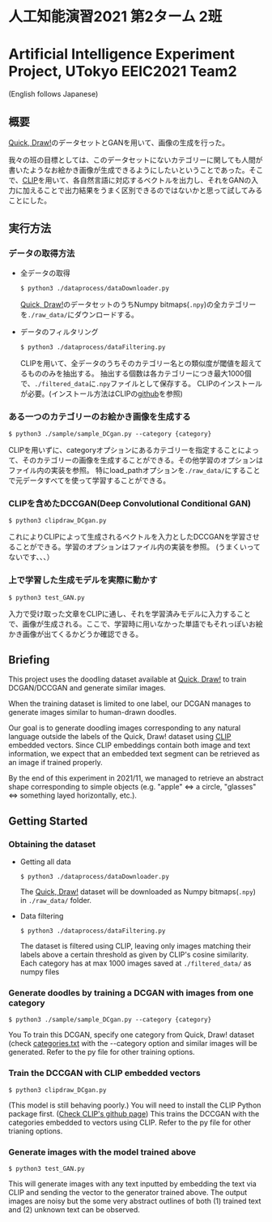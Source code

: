 # 人工知能演習2021 第2ターム 2班
# Artificial Intelligence Experiment Project, UTokyo EEIC2021 Team2
(English follows Japanese)

## 概要

[Quick, Draw!](https://quickdraw.withgoogle.com/)のデータセットとGANを用いて、画像の生成を行った。

我々の班の目標としては、このデータセットにないカテゴリーに関しても人間が書いたようなお絵かき画像が生成できるようにしたいということであった。そこで、[CLIP](https://openai.com/blog/clip/)を用いて、各自然言語に対応するベクトルを出力し、それをGANの入力に加えることで出力結果をうまく区別できるのではないかと思って試してみることにした。

## 実行方法
### データの取得方法

- 全データの取得
    ```
    $ python3 ./dataprocess/dataDownloader.py
    ```
    [Quick, Draw!](https://github.com/googlecreativelab/quickdraw-dataset)のデータセットのうちNumpy bitmaps(```.npy```)の全カテゴリーを```./raw_data/```にダウンロードする。

- データのフィルタリング
    ```
    $ python3 ./dataprocess/dataFiltering.py
    ```
    CLIPを用いて、全データのうちそのカテゴリー名との類似度が閾値を超えてるもののみを抽出する。
抽出する個数は各カテゴリーにつき最大1000個で、```./filtered_data```に```.npy```ファイルとして保存する。
CLIPのインストールが必要。(インストール方法はCLIPの[github](https://github.com/openai/CLIP)を参照)


### ある一つのカテゴリーのお絵かき画像を生成する
```
$ python3 ./sample/sample_DCgan.py --category {category}
```
CLIPを用いずに、categoryオプションにあるカテゴリーを指定することによって、そのカテゴリーの画像を生成することができる。その他学習のオプションはファイル内の実装を参照。
特にload_pathオプションを```./raw_data/```にすることで元データすべてを使って学習することができる。

### CLIPを含めたDCCGAN(Deep Convolutional Conditional GAN)
```
$ python3 clipdraw_DCgan.py
```
これによりCLIPによって生成されるベクトルを入力としたDCCGANを学習させることができる。学習のオプションはファイル内の実装を参照。
(うまくいってないです、、、）

### 上で学習した生成モデルを実際に動かす
```
$ python3 test_GAN.py
```
入力で受け取った文章をCLIPに通し、それを学習済みモデルに入力することで、画像が生成される。ここで、学習時に用いなかった単語でもそれっぽいお絵かき画像が出てくるかどうか確認できる。


## Briefing

This project uses the doodling dataset available at [Quick, Draw!](https://quickdraw.withgoogle.com/) to train DCGAN/DCCGAN and generate similar images.

When the training dataset is limited to one label, our DCGAN manages to generate images similar to human-drawn doodles.

Our goal is to generate doodling images corresponding to any natural language outside the labels of the Quick, Draw! dataset using [CLIP](https://openai.com/blog/clip/) embedded vectors. Since CLIP embeddings contain both image and text information, we expect that an embedded text segment can be retrieved as an image if trained properly. 

By the end of this experiment in 2021/11, we managed to retrieve an abstract shape corresponding to simple objects (e.g. "apple" <=> a circle, "glasses" <=> something layed horizontally, etc.).


## Getting Started
### Obtaining the dataset

- Getting all data
    ```
    $ python3 ./dataprocess/dataDownloader.py
    ```
    The [Quick, Draw!](https://github.com/googlecreativelab/quickdraw-dataset) dataset will be downloaded as Numpy bitmaps(```.npy```) in ```./raw_data/``` folder.

- Data filtering
    ```
    $ python3 ./dataprocess/dataFiltering.py
    ```
    The dataset is filtered using CLIP, leaving only images matching their labels above a certain threshold as given by CLIP's cosine similarity.
    Each category has at max 1000 images saved at ```./filtered_data/``` as numpy files


### Generate doodles by training a DCGAN with images from one category
```
$ python3 ./sample/sample_DCgan.py --category {category}
```
You 
To train this DCGAN, specify one category from Quick, Draw! dataset (check [categories.txt](https://github.com/harusaku/eeicAI2021_2/blob/main/categories.txt) with the --category option and similar images will be generated. Refer to the py file for other training options.

### Train the DCCGAN with CLIP embedded vectors
```
$ python3 clipdraw_DCgan.py
```
(This model is still behaving poorly.)
You will need to install the CLIP Python package first. ([Check CLIP's github page](https://github.com/openai/CLIP))
This trains the DCCGAN with the categories embedded to vectors using CLIP. Refer to the py file for other trianing options.

### Generate images with the model trained above
```
$ python3 test_GAN.py
```
This will generate images with any text inputted by embedding the text via CLIP and sending the vector to the generator trained above.
The output images are noisy but the some very abstract outlines of both (1) trained text and (2) unknown text can be observed.
